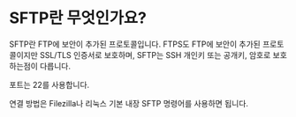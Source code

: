 # SFTP란 무엇인가요?

SFTP란 FTP에 보안이 추가된 프로토콜입니다.
FTPS도 FTP에 보안이 추가된 프로토콜이지만 SSL/TLS 인증서로 보호하며, SFTP는 SSH 개인키 또는 공개키, 암호로 보호하는점이 다릅니다.

포트는 22를 사용합니다.

연결 방법은 Filezilla나 리눅스 기본 내장 SFTP 명령어를 사용하면 됩니다.
